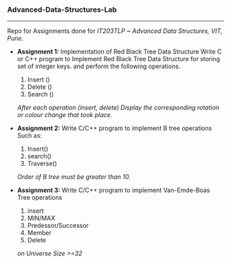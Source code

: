 ### Advanced-Data-Structures-Lab
--------------------------------
Repo for Assignments done for *IT203TLP ~ Advanced Data Structures, VIT, Pune.*


* **Assignment 1:**
Implementation of Red Black Tree Data Structure
Write C or C++ program to Implement Red Black Tree Data Structure for storing set of integer keys.
and perform the following operations.
  1. Insert ()
  2. Delete ()
  3. Search ()

  *After each operation (insert, delete) Display the corresponding rotation or colour change that took place.*

* **Assignment 2:**
Write C/C++ program to implement B tree operations Such as:
  1. Insert()
  2. search()
  3. Traverse()

  *Order of B tree must be greater than 10.*

* **Assignment 3:**
Write C/C++ program to implement Van-Emde-Boas Tree operations 
  1. insert
  2. MIN/MAX
  3. Predessor/Successor
  4. Member
  5. Delete

  *on Universe Size >=32*
